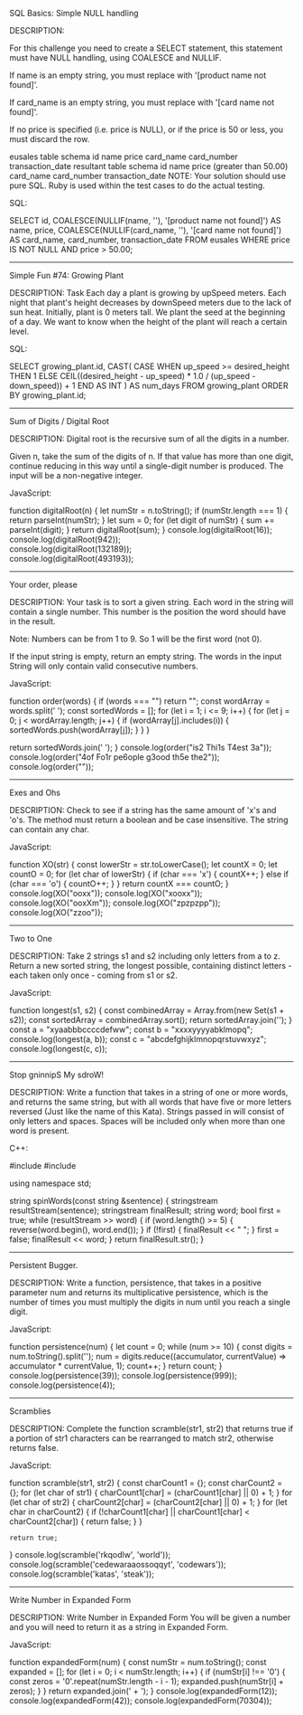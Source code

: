 SQL Basics: Simple NULL handling

DESCRIPTION:

For this challenge you need to create a SELECT statement, this statement must have NULL handling, using COALESCE and NULLIF.

If name is an empty string, you must replace with '[product name not found]'.

If card_name is an empty string, you must replace with '[card name not found]'.

If no price is specified (i.e. price is NULL), or if the price is 50 or less, you must discard the row.

eusales table schema
id
name
price
card_name
card_number
transaction_date
resultant table schema
id
name
price (greater than 50.00)
card_name
card_number
transaction_date
NOTE: Your solution should use pure SQL. Ruby is used within the test cases to do the actual testing.

SQL:

SELECT 
    id,
    COALESCE(NULLIF(name, ''), '[product name not found]') AS name,
    price,
    COALESCE(NULLIF(card_name, ''), '[card name not found]') AS card_name,
    card_number,
    transaction_date
FROM 
    eusales
WHERE 
    price IS NOT NULL 
    AND price > 50.00;
______________________________________________________________________________________________________________________________________________________________________

Simple Fun #74: Growing Plant

DESCRIPTION:
Task
Each day a plant is growing by upSpeed meters. Each night that plant's height decreases by downSpeed meters due to the lack of sun heat. Initially, plant is 0 meters tall. We plant the seed at the beginning of a day. We want to know when the height of the plant will reach a certain level.

SQL:

SELECT 
    growing_plant.id,
    CAST(
        CASE 
            WHEN up_speed >= desired_height THEN 1
            ELSE CEIL((desired_height - up_speed) * 1.0 / (up_speed - down_speed)) + 1
        END AS INT
    ) AS num_days
FROM 
    growing_plant
ORDER BY 
    growing_plant.id;

______________________________________________________________________________________________________________________________________________________________________

Sum of Digits / Digital Root

DESCRIPTION:
Digital root is the recursive sum of all the digits in a number.

Given n, take the sum of the digits of n. If that value has more than one digit, continue reducing in this way until a single-digit number is produced. The input will be a non-negative integer.

JavaScript:

function digitalRoot(n) {
    let numStr = n.toString();
    if (numStr.length === 1) {
        return parseInt(numStr);
    }
    let sum = 0;
    for (let digit of numStr) {
        sum += parseInt(digit);
    }
    return digitalRoot(sum);
}
console.log(digitalRoot(16));    
console.log(digitalRoot(942));   
console.log(digitalRoot(132189));  
console.log(digitalRoot(493193));  



______________________________________________________________________________________________________________________________________________________________________

Your order, please

DESCRIPTION:
Your task is to sort a given string. Each word in the string will contain a single number. This number is the position the word should have in the result.

Note: Numbers can be from 1 to 9. So 1 will be the first word (not 0).

If the input string is empty, return an empty string. The words in the input String will only contain valid consecutive numbers.

JavaScript:

function order(words) {
  if (words === "") return "";
  const wordArray = words.split(' ');
  const sortedWords = [];
  for (let i = 1; i <= 9; i++) {
    for (let j = 0; j < wordArray.length; j++) {
      if (wordArray[j].includes(i)) {
        sortedWords.push(wordArray[j]);
      }
    }
  }

  return sortedWords.join(' ');
}
console.log(order("is2 Thi1s T4est 3a"));
console.log(order("4of Fo1r pe6ople g3ood th5e the2"));
console.log(order(""));



______________________________________________________________________________________________________________________________________________________________________

Exes and Ohs

DESCRIPTION:
Check to see if a string has the same amount of 'x's and 'o's. The method must return a boolean and be case insensitive. The string can contain any char.

JavaScript:

function XO(str) {
  const lowerStr = str.toLowerCase();
  let countX = 0;
  let countO = 0;
  for (let char of lowerStr) {
    if (char === 'x') {
      countX++;
    } else if (char === 'o') {
      countO++;
    }
  }
  return countX === countO;
}
console.log(XO("ooxx"));
console.log(XO("xooxx"));
console.log(XO("ooxXm"));
console.log(XO("zpzpzpp"));
console.log(XO("zzoo"));


______________________________________________________________________________________________________________________________________________________________________

Two to One

DESCRIPTION:
Take 2 strings s1 and s2 including only letters from a to z. Return a new sorted string, the longest possible, containing distinct letters - each taken only once - coming from s1 or s2.

JavaScript:

function longest(s1, s2) {
  const combinedArray = Array.from(new Set(s1 + s2));
  const sortedArray = combinedArray.sort();
  return sortedArray.join('');
}
const a = "xyaabbbccccdefww";
const b = "xxxxyyyyabklmopq";
console.log(longest(a, b));
const c = "abcdefghijklmnopqrstuvwxyz";
console.log(longest(c, c));



_____________________________________________________________________________________________________________________________________________________________________

Stop gninnipS My sdroW!

DESCRIPTION:
Write a function that takes in a string of one or more words, and returns the same string, but with all words that have five or more letters reversed (Just like the name of this Kata). Strings passed in will consist of only letters and spaces. Spaces will be included only when more than one word is present.

C++:

#include <string>
#include <sstream>

using namespace std;

string spinWords(const string &sentence) {
    stringstream resultStream(sentence);
    stringstream finalResult;
    string word;
    bool first = true;
    while (resultStream >> word) {
        if (word.length() >= 5) {
            reverse(word.begin(), word.end());
        }
        if (!first) {
            finalResult << " ";
        }
        first = false;
        finalResult << word;
    }
    return finalResult.str();
}


_____________________________________________________________________________________________________________________________________________________________________

Persistent Bugger.

DESCRIPTION:
Write a function, persistence, that takes in a positive parameter num and returns its multiplicative persistence, which is the number of times you must multiply the digits in num until you reach a single digit.

JavaScript:

function persistence(num) {
    let count = 0;
    while (num >= 10) {
        const digits = num.toString().split('');
        num = digits.reduce((accumulator, currentValue) => accumulator * currentValue, 1);
        count++;
    }
    return count;
}
console.log(persistence(39));
console.log(persistence(999)); 
console.log(persistence(4));


_____________________________________________________________________________________________________________________________________________________________________

Scramblies

DESCRIPTION:
Complete the function scramble(str1, str2) that returns true if a portion of str1 characters can be rearranged to match str2, otherwise returns false.

JavaScript:

function scramble(str1, str2) {
    const charCount1 = {};
    const charCount2 = {};
    for (let char of str1) {
        charCount1[char] = (charCount1[char] || 0) + 1;
    }
    for (let char of str2) {
        charCount2[char] = (charCount2[char] || 0) + 1;
    }
    for (let char in charCount2) {
        if (!charCount1[char] || charCount1[char] < charCount2[char]) {
            return false;
        }
    }
    
    return true;
}
console.log(scramble('rkqodlw', 'world'));
console.log(scramble('cedewaraaossoqqyt', 'codewars'));
console.log(scramble('katas', 'steak')); 


_____________________________________________________________________________________________________________________________________________________________________

Write Number in Expanded Form

DESCRIPTION:
Write Number in Expanded Form
You will be given a number and you will need to return it as a string in Expanded Form.

JavaScript:

function expandedForm(num) {
    const numStr = num.toString();
    const expanded = [];
    for (let i = 0; i < numStr.length; i++) {
        if (numStr[i] !== '0') {
            const zeros = '0'.repeat(numStr.length - i - 1);
            expanded.push(numStr[i] + zeros);
        }
    }
    return expanded.join(' + ');
}
console.log(expandedForm(12));
console.log(expandedForm(42));
console.log(expandedForm(70304));













